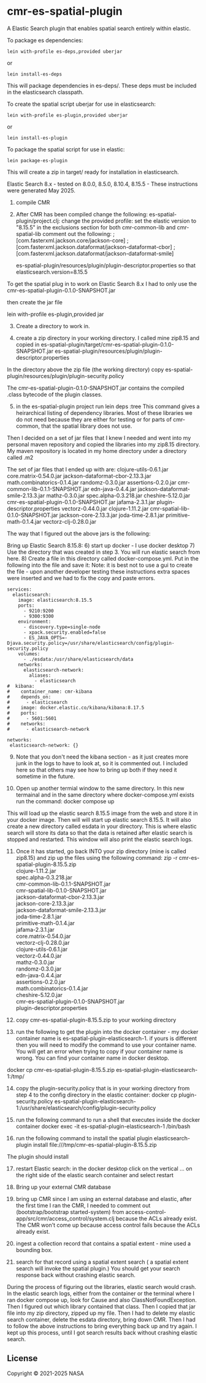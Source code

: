 # cmr-es-spatial-plugin

A Elastic Search plugin that enables spatial search entirely within elastic.

To package es dependencies:

`lein with-profile es-deps,provided uberjar`

or

`lein install-es-deps`

This will package dependencies in es-deps/. These deps must be included in the
elasticsearch classpath.

To create the spatial script uberjar for use in elasticsearch:

`lein with-profile es-plugin,provided uberjar`

or

`lein install-es-plugin`

To package the spatial script for use in elastic:

`lein package-es-plugin`

This will create a zip in target/ ready for installation in elasticsearch.


Elastic Search 8.x - tested on 8.0.0, 8.5.0, 8.10.4, 8.15.5 - These instructions were generated May 2025.
1) compile CMR

2) After CMR has been compiled change the following:
   es-spatial-plugin/project.clj:
     change the provided profile:
       set the elastic version to "8.15.5" 
       in the exclusions section for both cmr-common-lib and cmr-spatial-lib comment out the following:
         ;[com.fasterxml.jackson.core/jackson-core]
         ;[com.fasterxml.jackson.dataformat/jackson-dataformat-cbor]
         ;[com.fasterxml.jackson.dataformat/jackson-dataformat-smile]

   es-spatial-plugin/resources/plugin/plugin-descriptor.properties so that elasticsearch.version=8.15.5

  To get the spatial plug in to work on Elastic Search 8.x I had to only use the cmr-es-spatial-plugin-0.1.0-SNAPSHOT.jar

  then create the jar file

  lein with-profile es-plugin,provided jar 


3) Create a directory to work in.

4) create a zip directory in your working directory.  I called mine zip8.15 and copied in
es-spatial-plugin/target/cmr-es-spatial-plugin-0.1.0-SNAPSHOT.jar
es-spatial-plugin/resources/plugin/plugin-descriptor.properties 

In the directory above the zip file (the working directory) copy 
es-spatial-plugin/resources/plugin/plugin-security.policy

The cmr-es-spatial-plugin-0.1.0-SNAPSHOT.jar contains the compiled .class bytecode of the plugin classes.

5) in the es-spatial-plugin project run
lein deps :tree
This command gives a heirarchical listing of dependency libraries. Most of these libraries we do not
need because they are either for testing or for parts of cmr-common, that the spatial library does not use.

Then I decided on a set of jar files that I knew I needed and went into my personal maven repository and copied the
libraries into my zip8.15 directory. My maven repository is located in my home directory under a directory called .m2

The set of jar files that I ended up with are:
clojure-utils-0.6.1.jar			core.matrix-0.54.0.jar			jackson-dataformat-cbor-2.13.3.jar
math.combinatorics-0.1.4.jar		randomz-0.3.0.jar			assertions-0.2.0.jar
cmr-common-lib-0.1.1-SNAPSHOT.jar	edn-java-0.4.4.jar			jackson-dataformat-smile-2.13.3.jar
mathz-0.3.0.jar				spec.alpha-0.3.218.jar			cheshire-5.12.0.jar
cmr-es-spatial-plugin-0.1.0-SNAPSHOT.jar jafama-2.3.1.jar			plugin-descriptor.properties
vectorz-0.44.0.jar			clojure-1.11.2.jar			cmr-spatial-lib-0.1.0-SNAPSHOT.jar
jackson-core-2.13.3.jar			joda-time-2.8.1.jar			primitive-math-0.1.4.jar
vectorz-clj-0.28.0.jar
 
The way that I figured out the above jars is the following:

Bring up Elastic Search 8.15.8:
6) start up docker - I use docker desktop
7) Use the directory that was created in step 3. You will run elastic search from here.
8) Create a file in this directory called docker-compose.yml. Put in the following into the file and save it:
    Note: it is best not to use a gui to create the file - upon another developer testing these instructions extra spaces
          were inserted and we had to fix the copy and paste errors.

```
services:
  elasticsearch:
    image: elasticsearch:8.15.5
    ports:
      - 9210:9200
      - 9300:9300
    environment:
      - discovery.type=single-node
      - xpack.security.enabled=false
      - ES_JAVA_OPTS=-Djava.security.policy=/usr/share/elasticsearch/config/plugin-security.policy
    volumes:
      - ./esdata:/usr/share/elasticsearch/data
    networks:
      elasticsearch-network:
        aliases:
          - elasticsearch
#  kibana:
#    container_name: cmr-kibana
#    depends_on: 
#      - elasticsearch
#    image: docker.elastic.co/kibana/kibana:8.17.5
#    ports:
#      - 5601:5601
#    networks:
#      - elasticsearch-network

networks:
 elasticsearch-network: {}
```

9) Note that you don't need the kibana section - as it just creates more junk in the logs to have to look at, so it is commented out.
   I included here so that others may see how to bring up both if they need it sometime in the future.

10) Open up another termial window to the same directory.  In this new termainal and in the same directory where docker-compose.yml exists run the command: 
   docker compose up

   This will load up the elastic search 8.15.5 image from the web and store it in your docker image. Then will will start up elastic search 8.15.5.
   It will also create a new directory called esdata in your directory. This is where elastic search will store its data so that the data is retained
   after elastic search is stopped and restarted. This window will also print the elastic search logs. 

11) Once it has started, go back INTO your zip directory (mine is called zip8.15) and zip up the files using the following command:
zip -r cmr-es-spatial-plugin-8.15.5.zip \
clojure-1.11.2.jar \
spec.alpha-0.3.218.jar \
cmr-common-lib-0.1.1-SNAPSHOT.jar \
cmr-spatial-lib-0.1.0-SNAPSHOT.jar \
jackson-dataformat-cbor-2.13.3.jar \
jackson-core-2.13.3.jar \
jackson-dataformat-smile-2.13.3.jar \
joda-time-2.8.1.jar \
primitive-math-0.1.4.jar \
jafama-2.3.1.jar \
core.matrix-0.54.0.jar \
vectorz-clj-0.28.0.jar \
clojure-utils-0.6.1.jar \
vectorz-0.44.0.jar \
mathz-0.3.0.jar  \
randomz-0.3.0.jar \
edn-java-0.4.4.jar \
assertions-0.2.0.jar \
math.combinatorics-0.1.4.jar \
cheshire-5.12.0.jar \
cmr-es-spatial-plugin-0.1.0-SNAPSHOT.jar \
plugin-descriptor.properties

12) copy cmr-es-spatial-plugin-8.15.5.zip to your working directory

13) run the following to get the plugin into the docker container - my docker container name is es-spatial-plugin-elasticsearch-1.
   if yours is different then you will need to modify the command to use your container name. You will get an error when trying to copy if 
   your container name is wrong. You can find your container name in docker desktop.

docker cp cmr-es-spatial-plugin-8.15.5.zip es-spatial-plugin-elasticsearch-1:/tmp/

14) copy the plugin-security.policy that is in your working directory from step 4 to the config directory in the elastic container:
docker cp plugin-security.policy es-spatial-plugin-elasticsearch-1:/usr/share/elasticsearch/config/plugin-security.policy

15) run the following command to run a shell that executes inside the docker container
docker exec -it es-spatial-plugin-elasticsearch-1 /bin/bash

16) run the following command to install the spatial plugin
elasticsearch-plugin install file:///tmp/cmr-es-spatial-plugin-8.15.5.zip

The plugin should install

17) restart Elastic search: in the docker desktop click on the vertical ... on the right side of the elastic search container and select restart

18) Bring up your external CMR database

19) bring up CMR
    since I am using an external database and elastic, after the first time I ran the CMR, I needed to comment out (bootstrap/bootstrap started-system) 
from access-control-app/src/cmr/access_control/system.clj because the ACLs already exist. The CMR won't come up because access control fails because the ACLs
already exist.

20) ingest a collection record that contains a spatial extent - mine used a bounding box.

21) search for that record using a spatial extent search ( a spatial extent search will invoke the spatial plugin.)  You should get your search
response back without crashing elastic search. 

During the process of figuring out the libraries, elastic search would crash. In the elastic search logs, either from the container or the terminal
where I ran docker compose up, look for Cause and also ClassNotFoundException. Then I figured out which library contained that class. Then I copied
that jar file into my zip directory, zipped up my file. Then I had to delete my elastic search container, delete the esdata directory, bring down CMR.
Then I had to follow the above instructions to bring everything back up and try again.  I kept up this process, until I got search results back without
crashing elastic search.


## License

Copyright © 2021-2025 NASA
